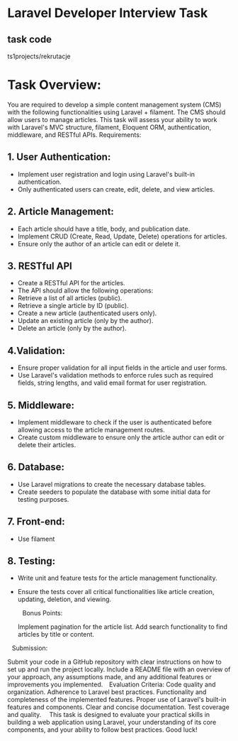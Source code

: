 # Laravel Developer Interview Task

## task code

ts1projects/rekrutacje

# Task Overview:

You are required to develop a simple content management system (CMS) with the following
functionalities using Laravel + filament. The CMS should allow users to manage articles. This task will
assess your ability to work with Laravel's MVC structure, filament, Eloquent ORM, authentication,
middleware, and RESTful APIs.
Requirements:

## 1. User Authentication:

* Implement user registration and login using Laravel's built-in authentication.
* Only authenticated users can create, edit, delete, and view articles.
  
##  2. Article Management:

* Each article should have a title, body, and publication date.
* Implement CRUD (Create, Read, Update, Delete) operations for articles.
* Ensure only the author of an article can edit or delete it.
  
##  3. RESTful API

* Create a RESTful API for the articles.
* The API should allow the following operations:
* Retrieve a list of all articles (public).
* Retrieve a single article by ID (public).
* Create a new article (authenticated users only).
* Update an existing article (only by the author).
* Delete an article (only by the author).
  
## 4.Validation:

* Ensure proper validation for all input fields in the article and user forms.
* Use Laravel's validation methods to enforce rules such as required fields, string lengths, and
  valid email format for user registration.

##  5. Middleware:

* Implement middleware to check if the user is authenticated before allowing access to the
  article management routes.
* Create custom middleware to ensure only the article author can edit or delete their articles.
  
##  6. Database:  

* Use Laravel migrations to create the necessary database tables.
* Create seeders to populate the database with some initial data for testing purposes.

##  7. Front-end:

* Use filament

##  8. Testing:

* Write unit and feature tests for the article management functionality.
* Ensure the tests cover all critical functionalities like article creation, updating, deletion, and
  viewing.

  ⠀Bonus Points:

  Implement pagination for the article list.
  Add search functionality to find articles by title or content.

⠀Submission:

  Submit your code in a GitHub repository with clear instructions on how to set up and run the
  project locally.
  Include a README file with an overview of your approach, any assumptions made, and any
  additional features or improvements you implemented.
  ⠀Evaluation Criteria:
  Code quality and organization.
  Adherence to Laravel best practices.
  Functionality and completeness of the implemented features.
  Proper use of Laravel's built-in features and components.
  Clear and concise documentation.
  Test coverage and quality.
  ⠀
  This task is designed to evaluate your practical skills in building a web application using Laravel, your
  understanding of its core components, and your ability to follow best practices. Good luck!
  
